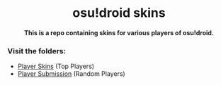 <h1 align="center">osu!droid skins</h1>
<h4 align="center">This is a repo containing skins for various players of osu!droid.</h4>

### Visit the folders:
- <a href=./player-skins>Player Skins</a> (Top Players)
- <a href=./player-submission>Player Submission</a> (Random Players)

